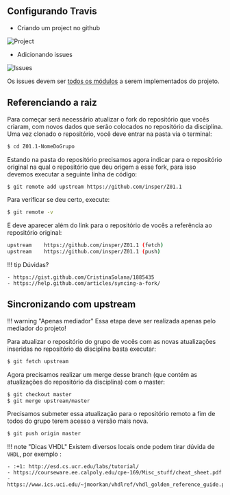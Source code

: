 ## Configurando Travis


- Criando um project no github

![Project](figs/C-LogiComb/C-2-project.gif)

- Adicionando issues

![Issues](figs/C-LogiComb/C-3-issues.gif)

Os issues devem ser [todos os módulos](https://github.com/Insper/Z01.1/wiki/C-Logica-Combinacional-Projeto#o-que-deve-ser-feito-) a serem implementados do projeto.


## Referenciando a raiz

Para começar será necessário atualizar o fork do repositório que vocês criaram, com novos dados que serão colocados no repositório da disciplina. Uma vez clonado o repositório, você deve entrar na pasta via o terminal:

``` bash
$ cd Z01.1-NomeDoGrupo
```

Estando na pasta do repositório precisamos agora indicar para o repositório original na qual o repositório que deu origem a esse fork, para isso devemos executar a seguinte linha de código: 

``` bash
$ git remote add upstream https://github.com/insper/Z01.1
```

Para verificar se deu certo, execute:

``` bash
$ git remote -v
```

E deve aparecer além do link para o repositório de vocês a referência ao repositório original:

``` bash
upstream	https://github.com/insper/Z01.1 (fetch)
upstream	https://github.com/insper/Z01.1 (push)
```

!!! tip 
    Dúvidas?
    
    - https://gist.github.com/CristinaSolana/1885435
    - https://help.github.com/articles/syncing-a-fork/

## Sincronizando com upstream

!!! warning "Apenas mediador"
    Essa etapa deve ser realizada apenas pelo mediador do projeto!

Para atualizar o repositório do grupo de vocês com as novas atualizações inseridas no repositório da disciplina basta executar:

``` bash
$ git fetch upstream
```

Agora precisamos realizar um merge desse branch (que contém as atualizações do repositório da disciplina) com o master:

``` bash
$ git checkout master
$ git merge upstream/master
```

Precisamos submeter essa atualização para o repositório remoto a fim de todos do grupo terem acesso a versão mais nova.

``` bash
$ git push origin master
```



!!! note "Dicas VHDL"
    Existem diversos locais onde podem tirar dúvida de `VHDL`, por exemplo : 

    - :+1: http://esd.cs.ucr.edu/labs/tutorial/
    - https://courseware.ee.calpoly.edu/cpe-169/Misc_stuff/cheat_sheet.pdf
    - https://www.ics.uci.edu/~jmoorkan/vhdlref/vhdl_golden_reference_guide.pdf
